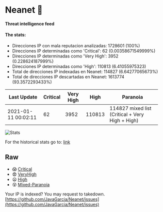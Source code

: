 # Neanet :hocho:
#### Threat intelligence feed
#### The stats:

- Direcciones IP con mala reputacion analizadas: 1728601 (100%)
- Direcciones IP determinadas como 'Critical':  62 (0.00358671549999%)
- Direcciones IP determinadas como 'Very High':  3952 (0.228624187999%)
- Direcciones IP determinadas como 'High':  110813 (6.41055975323)
- Total de direcciones IP indexadas en Neanet:  114827 (6.64277065673%)
- Total de direcciones IP descartadas en Neanet:  1613774 (93.3572293433%)

| Last Update | Critical | Very High | High | Paranoia |
| --- | --- | --- | --- | --- |
| 2021-01-11 00:02:11 | 62 | 3952 | 110813 | 114827 mixed list (Critical + Very High + High)|

![Stats](https://docs.google.com/spreadsheets/d/e/2PACX-1vSnaNMIXVabIpDJjufMlzH7poXnshF3mgd8Is1g9ytUEzVsP5my4Trn8f-xkoLLQ38xpL3HtmUexLo6/pubchart?oid=501124687&format=image)

For the historical stats go to: [link](/stats.csv)
## Raw
- :scream: [Critical](https://raw.githubusercontent.com/JavaGarcia/Neanet/master/blacklists/neanet_critical.txt)
- :fearful: [VeryHigh](https://raw.githubusercontent.com/JavaGarcia/Neanet/master/blacklists/neanet_veryHigh.txtt)
- :frowning: [High](https://raw.githubusercontent.com/JavaGarcia/Neanet/master/blacklists/neanet_high.txt)
- :dizzy_face: [Mixed-Paranoia](https://raw.githubusercontent.com/JavaGarcia/Neanet/master/blacklists/neanet_all.txt)


Your IP is indexed? You may request to takedown. [https://github.com/JavaGarcia/Neanet/issues](https://github.com/JavaGarcia/Neanet/issues)















































































































































































































































































































































































































































































































































































































































































































































































































































































































































































































































































































































































































































































































































































































































































































































































































































































































































































































































































































































































































































































































































































































































































































































































































































































































































































































































































































































































































































































































































































































































































































































































































































































































































































































































































































































